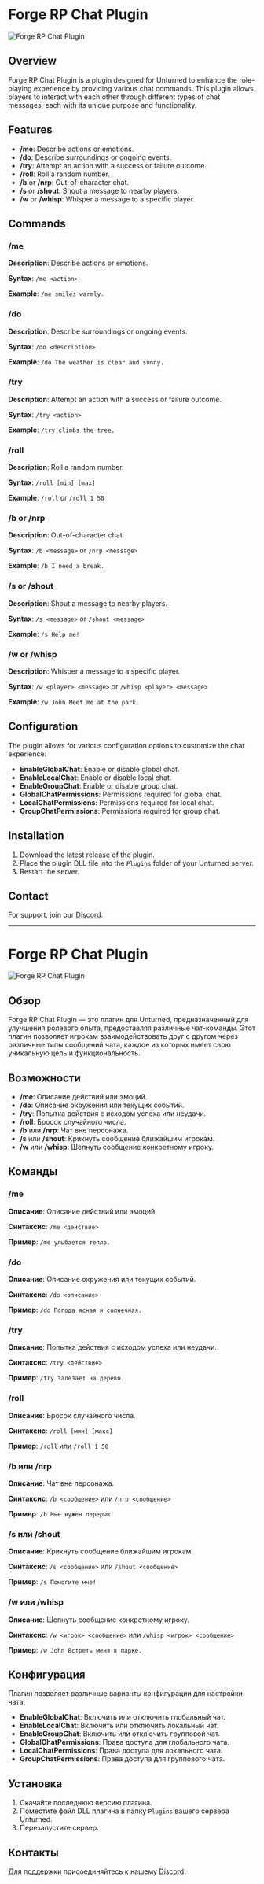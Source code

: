 # Forge RP Chat Plugin

![Forge RP Chat Plugin](https://example.com/logo.png)

## Overview

Forge RP Chat Plugin is a plugin designed for Unturned to enhance the role-playing experience by providing various chat commands. This plugin allows players to interact with each other through different types of chat messages, each with its unique purpose and functionality.

## Features

- **/me**: Describe actions or emotions.
- **/do**: Describe surroundings or ongoing events.
- **/try**: Attempt an action with a success or failure outcome.
- **/roll**: Roll a random number.
- **/b** or **/nrp**: Out-of-character chat.
- **/s** or **/shout**: Shout a message to nearby players.
- **/w** or **/whisp**: Whisper a message to a specific player.

## Commands

### /me

**Description**: Describe actions or emotions.

**Syntax**: `/me <action>`

**Example**: `/me smiles warmly.`

### /do

**Description**: Describe surroundings or ongoing events.

**Syntax**: `/do <description>`

**Example**: `/do The weather is clear and sunny.`

### /try

**Description**: Attempt an action with a success or failure outcome.

**Syntax**: `/try <action>`

**Example**: `/try climbs the tree.`

### /roll

**Description**: Roll a random number.

**Syntax**: `/roll [min] [max]`

**Example**: `/roll` or `/roll 1 50`

### /b or /nrp

**Description**: Out-of-character chat.

**Syntax**: `/b <message>` or `/nrp <message>`

**Example**: `/b I need a break.`

### /s or /shout

**Description**: Shout a message to nearby players.

**Syntax**: `/s <message>` or `/shout <message>`

**Example**: `/s Help me!`

### /w or /whisp

**Description**: Whisper a message to a specific player.

**Syntax**: `/w <player> <message>` or `/whisp <player> <message>`

**Example**: `/w John Meet me at the park.`

## Configuration

The plugin allows for various configuration options to customize the chat experience:

- **EnableGlobalChat**: Enable or disable global chat.
- **EnableLocalChat**: Enable or disable local chat.
- **EnableGroupChat**: Enable or disable group chat.
- **GlobalChatPermissions**: Permissions required for global chat.
- **LocalChatPermissions**: Permissions required for local chat.
- **GroupChatPermissions**: Permissions required for group chat.

## Installation

1. Download the latest release of the plugin.
2. Place the plugin DLL file into the `Plugins` folder of your Unturned server.
3. Restart the server.

## Contact

For support, join our [Discord](https://discord.gg/HB9G962FRY).

---

# Forge RP Chat Plugin

![Forge RP Chat Plugin](https://example.com/logo.png)

## Обзор

Forge RP Chat Plugin — это плагин для Unturned, предназначенный для улучшения ролевого опыта, предоставляя различные чат-команды. Этот плагин позволяет игрокам взаимодействовать друг с другом через различные типы сообщений чата, каждое из которых имеет свою уникальную цель и функциональность.

## Возможности

- **/me**: Описание действий или эмоций.
- **/do**: Описание окружения или текущих событий.
- **/try**: Попытка действия с исходом успеха или неудачи.
- **/roll**: Бросок случайного числа.
- **/b** или **/nrp**: Чат вне персонажа.
- **/s** или **/shout**: Крикнуть сообщение ближайшим игрокам.
- **/w** или **/whisp**: Шепнуть сообщение конкретному игроку.

## Команды

### /me

**Описание**: Описание действий или эмоций.

**Синтаксис**: `/me <действие>`

**Пример**: `/me улыбается тепло.`

### /do

**Описание**: Описание окружения или текущих событий.

**Синтаксис**: `/do <описание>`

**Пример**: `/do Погода ясная и солнечная.`

### /try

**Описание**: Попытка действия с исходом успеха или неудачи.

**Синтаксис**: `/try <действие>`

**Пример**: `/try залезает на дерево.`

### /roll

**Описание**: Бросок случайного числа.

**Синтаксис**: `/roll [мин] [макс]`

**Пример**: `/roll` или `/roll 1 50`

### /b или /nrp

**Описание**: Чат вне персонажа.

**Синтаксис**: `/b <сообщение>` или `/nrp <сообщение>`

**Пример**: `/b Мне нужен перерыв.`

### /s или /shout

**Описание**: Крикнуть сообщение ближайшим игрокам.

**Синтаксис**: `/s <сообщение>` или `/shout <сообщение>`

**Пример**: `/s Помогите мне!`

### /w или /whisp

**Описание**: Шепнуть сообщение конкретному игроку.

**Синтаксис**: `/w <игрок> <сообщение>` или `/whisp <игрок> <сообщение>`

**Пример**: `/w John Встреть меня в парке.`

## Конфигурация

Плагин позволяет различные варианты конфигурации для настройки чата:

- **EnableGlobalChat**: Включить или отключить глобальный чат.
- **EnableLocalChat**: Включить или отключить локальный чат.
- **EnableGroupChat**: Включить или отключить групповой чат.
- **GlobalChatPermissions**: Права доступа для глобального чата.
- **LocalChatPermissions**: Права доступа для локального чата.
- **GroupChatPermissions**: Права доступа для группового чата.

## Установка

1. Скачайте последнюю версию плагина.
2. Поместите файл DLL плагина в папку `Plugins` вашего сервера Unturned.
3. Перезапустите сервер.

## Контакты

Для поддержки присоединяйтесь к нашему [Discord](https://discord.gg/HB9G962FRY).
